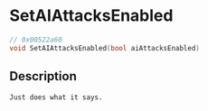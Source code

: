 # SetAIAttacksEnabled
```c
// 0x00522a60
void SetAIAttacksEnabled(bool aiAttacksEnabled)
```
## Description
```
Just does what it says.
```
